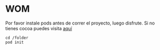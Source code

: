 # WOM

Por favor instale pods antes de correr el proyecto, luego disfrute. Si no tienes cocoa puedes visita [aquí](https://www.cocoapods.org)

```
cd /folder
pod init
```